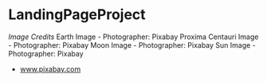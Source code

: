 # LandingPageProject

_Image Credits_
Earth Image - Photographer: Pixabay
Proxima Centauri Image - Photographer: Pixabay
Moon Image - Photographer: Pixabay
Sun Image - Photographer: Pixabay
- www.pixabay.com
 